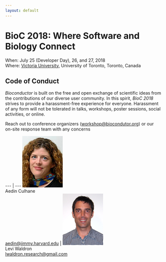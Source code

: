 ```yaml
---
layout: default
---
```

# BioC 2018: Where Software and Biology Connect

When: July 25 (Developer Day), 26, and 27, 2018 <br />
Where: [Victoria University][uvic], University of Toronto, Toronto, Canada

[uvic]: http://www.vicu.utoronto.ca/

## Code of Conduct

_Bioconductor_ is built on the free and open exchange of scientific
ideas from the contributions of our diverse user community. In this
spirit, _BioC 2018_ strives to provide a harassment-free experience
for everyone. Harassment of any form will not be tolerated in talks,
workshops, poster sessions, social activities, or online.

Reach out to conference organizers ([workshop@biocondutor.org][0]) or
our on-site response team with any concerns

--- | --- 
![Aedin Culhane][1] <br /> Aedin Culhane <br /> [aedin@jimmy.harvard.edu][2] | ![Levi Waldron][3] <br /> Levi Waldron<br /> [lwaldron.research@gmail.com][4]


[0]: mailto:workshop@bioconductor.org?subject=BioC2018%20code-of-conduct
[1]: images/Aedin.jpg
[2]: mailto:aedin@jimmy.harvard.edu?subject=BioC2018%20code-of-conduct
[3]: images/Levi.png
[4]: mailto:lwaldron.research@gmail.com?subject=BioC2018%20Code-of-conduct

